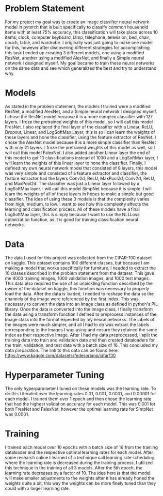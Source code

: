 # Problem Statement
For my project my goal was to create an image classifier neural network model in pytorch that is built specifically to classify common household items with at least 75% accuracy, this classification will take place across 10 items; clock, computer keyboard, lamp, telephone, television, bed, chair, couch, table, and wardrobe. I originally was just going to make one model for this, however after discovering different strategies for accomplishing this task I ended up creating 3 different models, one using a modified ResNet, another using a modified AlexNet, and finally a Simple neural network I designed myself. My goal became to train these neural networks on the same data and see which generalized the best and try to understand why.
# Models
As stated in the problem statement, the models I trained were a modified ResNet, a modified AlexNet, and a Simple neural netwrok I designed myself. I chose the ResNet model because it is a more complex classifier with 127 layers. I froze the pretrained weights of this model, so I will call this model FresNet. I also replaced the final layer of the classifier with a Linear, ReLU, Dropout, Linear, and LogSoftMax Layer, this is so I can learn the weights of these layers and hone the classifier, using the feature extractor of ResNet. I chose the AlexNet model because it is a more simple classifier than ResNet with only 21 layers. I froze the pretrained weights of this model as well, so I will call this model FalexNet. I also added another Linear layer the end of this model to get 10 classifications instead of 1000 and a LogSoftMax layer, I will learn the weights of this linear layer to hone the classifier. Finally, I defined my own neural network model that consisted of 8 layers, this model was very simple and consisted of a feature extractor and classifier, the feature extractor had the layers Conv2d, ReLU, MaxPool2d, Conv2d, ReLU, and MaxPool2d. The classifier was just a Linear layer followed by a LogSoftMax layer. I will call this model SimpNet because it is simple. I will learn the weights of all of these layers in hopes to make a simple but good classifier. The idea of using these 3 models is that the complexity varies from high, medium, to low. I want to see how this complexity affects the learning and classification process. All of these models have a final LogSoftMax layer, this is simply because I want to use the NLLLoss optimization function, as it is good for training classification neural networks.
# Data
The data I used for this project was collected from the CIFAR-100 dataset on kaggle. This dataset contains 100 different classes, but because I am making a model that works specifically for furniture, I needed to extract the 10 classes described in the problem statement from the dataset. This gave me 4000 training images, 1000 validation images, and 1000 test images. This data also required the use of an unpickling function described by the owner of the dataset on kaggle, this function was necessary to properly load the data. After the data is loaded, I needed to reshape the data so the channels of the image were referenced by the first index. This was necessary to convert the data into an Image class as defined in python's PIL library. Once the data is converted into the Image class, I finally transform the data using a transform function I defined to preprocess instances of the Image class into the format expected by my neural networks. The labels of the images were much simpler, and all I had to do was extract the labels corresponding to the Images I was using and ensure they retained the same index as their respective Image. After I had my data preprocessed, I split the training data into train and validation data and then created dataloaders for the train, validation, and test data with a batch size of 16. This concluded my data preparation. The link to this data can be found here: https://www.kaggle.com/datasets/fedesoriano/cifar100
# Hyperparameter Tuning
The only hyperparameter I tuned on these models was the learning rate. To do this I iterated over the learning rates 0.01, 0.001, 0.0001, and 0.00001 for each model. I trained them over 1 epoch and then chose the learning rate that had the highest validation accuracy for each model. This was 0.001 for both FresNet and FalexNet, however the optimal learning rate for SimpNet was 0.0001.
# Training
I trained each model over 10 epochs with a batch size of 16 from the training dataloader and the respective optimal learning rates for each model. After some research online I learned of a technique call learning rate scheduling where the learning rate is decreased during the training process, I utilized this technique in the training of all 3 models. After the 5th epoch, the learning rate decreases by a factor of 10. The idea here is that the model will make smaller adjustments to the weights after it has already honed the weights quite a bit, this way the weights can be more finely tuned than they could with a larger learning rate.
